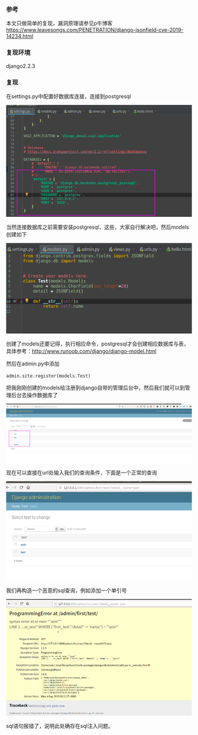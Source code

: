 ### 参考
本文只做简单的复现，漏洞原理请参见p牛博客
https://www.leavesongs.com/PENETRATION/django-jsonfield-cve-2019-14234.html


### 复现环境

django2.2.3

### 复现

在settings.py中配置好数据库连接，连接到postgresql

![](assets/postgres.png)

当然连接数据库之前需要安装postgresql，这些，大家自行解决吧，然后models创建如下

![](assets/models.png)

创建了models还要记得，执行相应命令，postgresql才会创建相应数据库与表，具体参考：http://www.runoob.com/django/django-model.html

然后在admin.py中添加

`admin.site.register(models.Test)`

把我刚刚创建的models给注册到django自带的管理后台中，然后我们就可以到管理后台去操作数据库了

![](assets/admin.png)

现在可以直接在url处输入我们的查询条件，下面是一个正常的查询

![](assets/normal.png)

我们再构造一个恶意的sql查询，例如添加一个单引号

![](assets/evil.png)

sql语句报错了，说明此处确存在sql注入问题。

